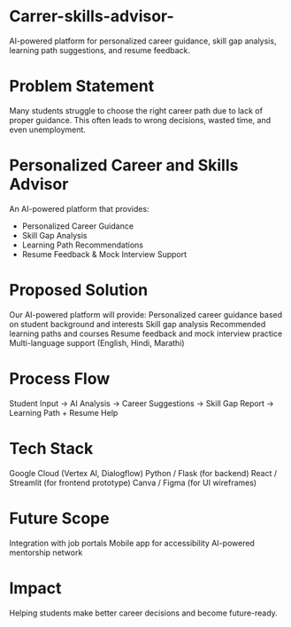 # Carrer-skills-advisor-
AI-powered platform for personalized career guidance, skill gap analysis, learning path suggestions, and resume feedback.

# Problem Statement
Many students struggle to choose the right career path due to lack of proper guidance. This often leads to wrong decisions, wasted time, and even unemployment.

# Personalized Career and Skills Advisor  

An AI-powered platform that provides:  
- Personalized Career Guidance  
- Skill Gap Analysis  
- Learning Path Recommendations  
- Resume Feedback & Mock Interview Support  

# Proposed Solution
Our AI-powered platform will provide:
Personalized career guidance based on student background and interests
Skill gap analysis
Recommended learning paths and courses
Resume feedback and mock interview practice
Multi-language support (English, Hindi, Marathi)

# Process Flow
Student Input → AI Analysis → Career Suggestions → Skill Gap Report → Learning Path + Resume Help

# Tech Stack
Google Cloud (Vertex AI, Dialogflow)
Python / Flask (for backend)
React / Streamlit (for frontend prototype)
Canva / Figma (for UI wireframes)

# Future Scope

Integration with job portals
Mobile app for accessibility
AI-powered mentorship network

# Impact  
Helping students make better career decisions and become future-ready.
